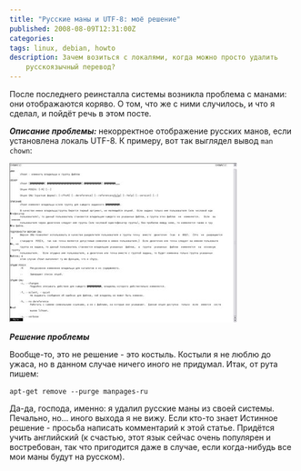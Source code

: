 ```yaml
---
title: "Русские маны и UTF-8: моё решение"
published: 2008-08-09T12:31:00Z
categories: 
tags: linux, debian, howto
description: Зачем возиться с локалями, когда можно просто удалить
    русскоязычный перевод?
---
```


После последнего реинсталла системы возникла проблема с манами: они отображаются коряво. О том, что же с ними случилось, и что я сделал, и пойдёт речь в этом посте.

<i><b>Описание проблемы:</b></i> некорректное отображение русских манов, если установлена локаль UTF-8.
К примеру, вот так выглядел вывод <code>man chown</code>:

<div class="center">
<a href="/images/man-chown.png">
<img src="/images/man-chown-thumbnail.jpg"
    width="400px" height="280px"
    alt="man chown"
    class="bleed" />
</a>
</div>

<i><b>Решение проблемы</b></i>

Вообще-то, это не решение - это костыль. Костыли я не люблю до ужаса, но в данном случае ничего иного не придумал. Итак, от рута пишем:
```
apt-get remove --purge manpages-ru
```

Да-да, господа, именно: я удалил русские маны из своей системы. Печально, но... иного выхода я не вижу. Если кто-то знает Истинное решение - просьба написать комментарий к этой статье. Придётся учить английский (к счастью, этот язык сейчас очень популярен и востребован, так что пригодится даже в случае, если когда-нибудь все мои маны будут на русском).
